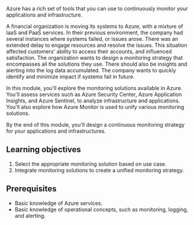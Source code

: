Azure has a rich set of tools that you can use to continuously monitor your applications and infrastructure.

A financial organization is moving its systems to Azure, with a mixture of IaaS and PaaS services. In their previous environment, the company had several instances where systems failed, or issues arose. There was an extended delay to engage resources and resolve the issues. This situation affected customers' ability to access their accounts, and influenced satisfaction. The organization wants to design a monitoring strategy that encompasses all the solutions they use. There should also be insights and alerting into the log data accumulated. The company wants to quickly identify and minimize impact if systems fail in future.

In this module, you'll explore the monitoring solutions available in Azure. You'll assess services such as Azure Security Center, Azure Application Insights, and Azure Sentinel, to analyze infrastructure and applications. You'll also explore how Azure Monitor is used to unify various monitoring solutions.

By the end of this module, you'll design a continuous monitoring strategy for your applications and infrastructures.

## Learning objectives

1. Select the appropriate monitoring solution based on use case.
1. Integrate monitoring solutions to create a unified monitoring strategy.

## Prerequisites

- Basic knowledge of Azure services.
- Basic knowledge of operational concepts, such as monitoring, logging, and alerting.
